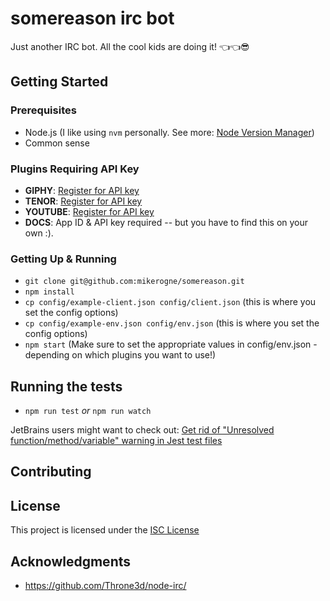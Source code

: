 # somereason irc bot

Just another IRC bot. All the cool kids are doing it! 👈👈😎

## Getting Started

### Prerequisites

- Node.js (I like using `nvm` personally. See more: [Node Version Manager](https://github.com/creationix/nvm))
- Common sense

### Plugins Requiring API Key

- **GIPHY**: [Register for API key](https://developers.giphy.com/docs/#api-keys)
- **TENOR**: [Register for API key](https://tenor.com/gifapi/documentation)
- **YOUTUBE**: [Register for API key](https://developers.google.com/youtube/registering_an_application)
- **DOCS**: App ID & API key required -- but you have to find this on your own :).

### Getting Up & Running

- `git clone git@github.com:mikerogne/somereason.git`
- `npm install`
- `cp config/example-client.json config/client.json` (this is where you set the config options)
- `cp config/example-env.json config/env.json` (this is where you set the config options)
- `npm start` (Make sure to set the appropriate values in config/env.json - depending on which plugins you want to use!)

## Running the tests

- `npm run test` _or_ `npm run watch`

JetBrains users might want to check out: [Get rid of "Unresolved function/method/variable" warning in Jest test files](https://intellij-support.jetbrains.com/hc/en-us/community/posts/115000357324-Get-rid-of-Unresolved-function-method-variable-warning-in-Jest-test-files?page=1#community_comment_115000322910)

## Contributing

## License

This project is licensed under the [ISC License](https://opensource.org/licenses/ISC)

## Acknowledgments

- https://github.com/Throne3d/node-irc/

